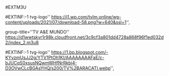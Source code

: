 #EXTM3U

#EXTINF:-1 tvg-logo'' https://i1.wp.com/tvlm.online/wp-content/uploads/2021/07/download-58.png?w=640&ssl=1'',

group-title=''TV A&E MUNDO''
https://d1wwtskvr1r98k.cloudfront.net/3c9cf3a801dd4728a868f96f1ed032d2/index_2.m3u8

#EXTINF:-1 tvg-logo'' https://1.bp.blogspot.com/-KYvzmUsJJ2g/YTV1PtOh1KI/AAAAAAAAFaE/c-bJUCqS0xsusNQwmWHfNrRkbj4-D3OVwCLcBGAsYHQ/s200/TV%2BARACATI.webp'',
